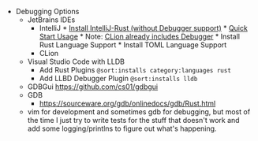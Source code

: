 * Debugging Options
    * JetBrains IDEs
        * IntelliJ
              * [Install IntelliJ-Rust (without Debugger support)](https://github.com/intellij-rust/intellij-rust)
                * [Quick Start Usage](https://intellij-rust.github.io/docs/quick-start.html)
                * Note: [CLion already includes Debugger](https://github.com/intellij-rust/intellij-rust/issues/535#issuecomment-320866757)
              * Install Rust Language Support
              * Install TOML Language Support
        * CLion
    * Visual Studio Code with LLDB
      * Add Rust Plugins `@sort:installs category:languages rust`
      * Add LLBD Debugger Plugin `@sort:installs lldb`
    * GDBGui https://github.com/cs01/gdbgui
    * GDB
        * https://sourceware.org/gdb/onlinedocs/gdb/Rust.html
    * vim for development and sometimes gdb for debugging,
    but most of the time I just try to write tests for the
    stuff that doesn't work and add some logging/printlns to figure out what's happening.